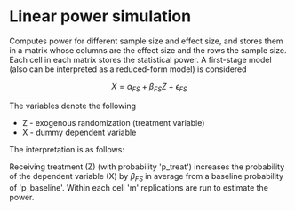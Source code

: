 # Linear power simulation


Computes power for different sample size and effect size, and stores them in a matrix whose columns are the effect size and the rows the sample size. Each cell in each matrix stores the statistical power. A first-stage model (also can be interpreted as a reduced-form model) is considered
			
$$X = \alpha_{FS} + \beta_{FS} Z + \epsilon_{FS}$$
			
The variables denote the following

- Z - exogenous randomization (treatment variable)
- X - dummy dependent variable
			
The interpretation is as follows:

Receiving treatment (Z) (with probability 'p_treat') increases the probability of the dependent variable (X) by $\beta_{FS}$ in average from a baseline probability of 'p_baseline'. Within each cell 'm' replications are run to estimate the power.
